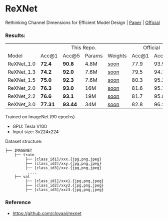 # ReXNet
Rethinking Channel Dimensions for Efficient Model Design | [Paper](https://arxiv.org/abs/2007.00992) | [Official](https://github.com/clovaai/rexnet)

<!---
Adapted from original impl at https://github.com/clovaai/rexnet
Copyright (c) 2020-present NAVER Corp. MIT license
--->

### Results:

<table>
  <tr>
    <td></td>
    <td colspan="4" align="center">This Repo.</td>
    <td colspan="2" align="center">Official</td>
  </tr>
  <tr>
    <td>Model</td>
    <td>Acc@1</td>
    <td>Acc@5</td>
    <td>Params</td>
    <td>Weights</td>
    <td>Acc@1</td>
    <td>Acc@5</td>
  </tr>
  <tr>
    <td>ReXNet_1.0</td>
    <td><strong>72.4</strong></td>
    <td><strong>90.8</strong></td>
    <td>4.8M</td>
    <td><a href='https://'>soon</a></td>
    <td>77.9</td>
    <td>93.9</td>
  </tr>
  <tr>
    <td>ReXNet_1.3</td>
    <td><strong>74.2</strong></td>
    <td><strong>92.0</strong></td>
    <td>7.6M</td>
    <td><a href='https://'>soon</a></td>
    <td>79.5</td>
    <td>94.7</td>
  </tr>
  <tr>
    <td>ReXNet_1.5</td>
    <td><strong>75.0</strong></td>
    <td><strong>92.3</strong></td>
    <td>7.6M</td>
    <td><a href='https://'>soon</a></td>
    <td>80.3</td>
    <td>95.2</td>
  </tr>
  <tr>
    <td>ReXNet_2.0</td>
    <td><strong>76.3</strong></td>
    <td><strong>93.0</strong></td>
    <td>16M</td>
    <td><a href='https://'>soon</a></td>
    <td>81.6</td>
    <td>95.7</td>
  </tr>
  <tr>
    <td>ReXNet_2.2</td>
    <td><strong>76.6</strong></td>
    <td><strong>93.1</strong></td>
    <td>19M</td>
    <td><a href='https://'>soon</a></td>
    <td>81.7</td>
    <td>95.8</td>
  </tr>
  <tr>
    <td>ReXNet_3.0</td>
    <td><strong>77.31</strong></td>
    <td><strong>93.44</strong></td>
    <td>34M</td>
    <td><a href='https://'>soon</a></td>
    <td>82.8</td>
    <td>96.2</td>
  </tr>
</table>


Trained on ImageNet (90 epochs)
- GPU: Tesla V100
- Input size: 3x224x224

Dataset structure:

```
├── IMAGENET 
    ├── train
         ├── [class_id1]/xxx.{jpg,png,jpeg}
         ├── [class_id2]/xxy.{jpg,png,jpeg}
         ├── [class_id3]/xxz.{jpg,png,jpeg}
          ....
    ├── val
         ├── [class_id1]/xxx1.{jpg,png,jpeg}
         ├── [class_id2]/xxy2.{jpg,png,jpeg}
         ├── [class_id3]/xxz3.{jpg,png,jpeg}
```



### Reference
- https://github.com/clovaai/rexnet



